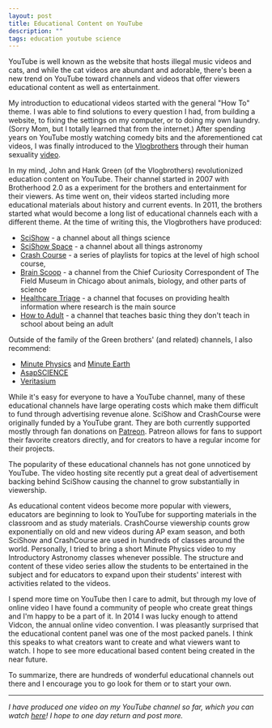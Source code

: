 ```yaml
---
layout: post
title: Educational Content on YouTube
description: ""
tags: education youtube science
---
```


YouTube is well known as the website that hosts illegal music videos and cats, and while the cat videos are abundant and adorable, there's been a new trend on YouTube toward channels
and videos that offer viewers educational content as well as entertainment.

My introduction to educational videos started with the general "How To" theme. I was able to find solutions to every question I had, from building a website, to fixing the settings on my computer, or to doing my own laundry. (Sorry Mom, but I totally learned that from the internet.) After spending years on YouTube mostly watching comedy bits and the aforementioned cat videos, I was finally introduced to the <a href="]http://www.youtube.com/user/vlogbrothers">Vlogbrothers</a> through their human sexuality <a href="https://www.youtube.com/watch?v=xXAoG8vAyzI">video</a>.

In my mind, John and Hank Green (of the Vlogbrothers) revolutionized education content on YouTube. Their channel started in 2007 with Brotherhood 2.0 as a experiment for the brothers and entertainment for their viewers. As time went on, their videos started including more educational materials about history and current events. In 2011, the brothers started what would become a long list of educational channels each with a different theme.
At the time of writing this, the Vlogbrothers have produced:
<ul>
	<li><a href="http://www.youtube.com/user/scishow">SciShow</a> - a channel about all things science</li>
	<li><a href="https://www.youtube.com/user/scishowspace">SciShow Space</a> - a channel about all things astronomy</li>
	<li><a href="https://www.youtube.com/user/crashcourse" target="_blank">Crash Course</a> - a series of playlists for topics at the level of high school course,</li>
	<li><a href="https://www.youtube.com/user/thebrainscoop" target="_blank">Brain Scoop</a> - a channel from the Chief Curiosity Correspondent of The Field Museum in Chicago about animals,
biology, and other parts of science</li>
	<li><a href="https://www.youtube.com/user/thehealthcaretriage" target="_blank">Healthcare Triage</a> - a channel that focuses on providing health information where research is the main source</li>
	<li><a href="https://www.youtube.com/user/learnhowtoadult" target="_blank">How to Adult</a> - a channel that teaches basic thing they don't teach in school about being an adult</li>
</ul>

Outside of the family of the Green brothers' (and related) channels, I also recommend:
<ul>
	<li><a href="https://www.youtube.com/user/minutephysics" target="_blank">Minute Physics</a> and <a href="https://www.youtube.com/user/minuteearth" target="_blank">Minute Earth</a></li>
	<li><a href="https://www.youtube.com/user/AsapSCIENCE" target="_blank">AsapSCIENCE</a></li>
	<li><a href="https://www.youtube.com/user/1veritasium" target="_blank">Veritasium</a></li>
</ul>

While it's easy for everyone to have a YouTube channel, many of these educational channels have large operating costs which make them difficult to fund through advertising revenue alone. SciShow and CrashCourse were originally funded by a YouTube grant. They are both currently supported mostly through fan donations on [Patreon](https://www.patreon.com/). Patreon allows for fans to support their favorite creators directly, and for creators to have a regular income for their projects.

The popularity of these educational channels has not gone unnoticed by YouTube. The video hosting site recently put a great deal of advertisement backing behind SciShow causing the channel to grow substantially in viewership.

As educational content videos become more popular with viewers, educators
are beginning to look to YouTube for supporting materials in the classroom and as study materials. CrashCourse viewership counts grow exponentially on old and new videos during AP exam season, and both SciShow and CrashCourse are used in hundreds of classes around the world. Personally, I tried to bring a short Minute Physics video to my Introductory Astronomy classes whenever possible. The structure and content of these video series allow the students to be entertained in the subject and for educators to expand upon their students' interest with activities related to the videos.

I spend more time on YouTube then I care to admit, but through my love of online video I have found a community of people who create great things and I'm happy to be a part of it. In 2014 I was lucky enough to attend Vidcon, the annual online video convention. I was pleasantly surprised that the educational content panel was one of the most packed panels. I think this speaks to what creators want to create and what viewers want to watch. I hope to see more educational based content being created in the near future.

To summarize, there are hundreds of wonderful educational channels out there and I encourage you to go look for them or to start your own.

----

*I have produced one video on my YouTube channel so far, which you can watch <a href="https://www.youtube.com/watch?v=leJuucunLak" target="_blank">here</a>!
I hope to one day return and post more.*